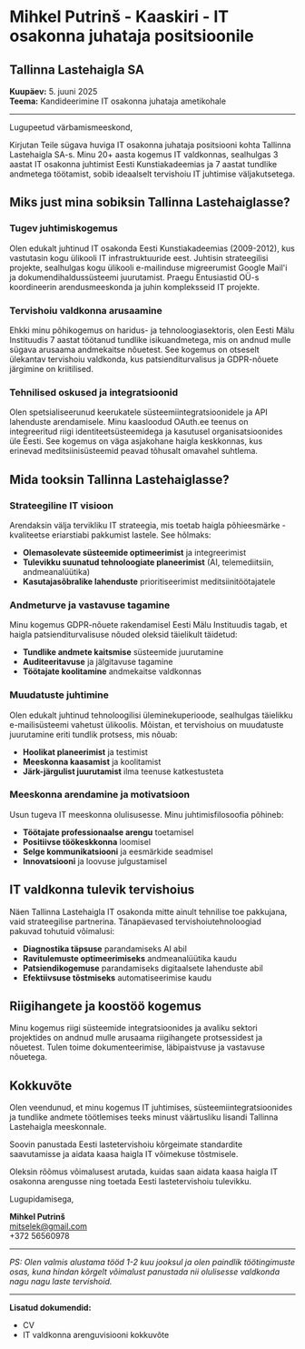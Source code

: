 # Mihkel Putrinš - Kaaskiri - IT osakonna juhataja positsioonile

## Tallinna Lastehaigla SA

**Kuupäev:** 5. juuni 2025  
**Teema:** Kandideerimine IT osakonna juhataja ametikohale

---

Lugupeetud värbamismeeskond,

Kirjutan Teile sügava huviga IT osakonna juhataja positsiooni kohta Tallinna Lastehaigla SA-s. Minu 20+ aasta kogemus IT valdkonnas, sealhulgas 3 aastat IT osakonna juhtimist Eesti Kunstiakadeemias ja 7 aastat tundlike andmetega töötamist, sobib ideaalselt tervishoiu IT juhtimise väljakutsetega.

## Miks just mina sobiksin Tallinna Lastehaiglasse?

### Tugev juhtimiskogemus

Olen edukalt juhtinud IT osakonda Eesti Kunstiakadeemias (2009-2012), kus vastutasin kogu ülikooli IT infrastruktuuride eest. Juhtisin strateegilisi projekte, sealhulgas kogu ülikooli e-mailinduse migreerumist Google Mail'i ja dokumendihaldussüsteemi juurutamist. Praegu Entusiastid OÜ-s koordineerin arendusmeeskonda ja juhin kompleksseid IT projekte.

### Tervishoiu valdkonna arusaamine

Ehkki minu põhikogemus on haridus- ja tehnoloogiasektoris, olen Eesti Mälu Instituudis 7 aastat töötanud tundlike isikuandmetega, mis on andnud mulle sügava arusaama andmekaitse nõuetest. See kogemus on otseselt ülekantav tervishoiu valdkonda, kus patsienditurvalisus ja GDPR-nõuete järgimine on kriitilised.

### Tehnilised oskused ja integratsioonid

Olen spetsialiseerunud keerukatele süsteemiintegratsioonidele ja API lahenduste arendamisele. Minu kaasloodud OAuth.ee teenus on integreeritud riigi identiteetsüsteemidega ja kasutusel organisatsioonides üle Eesti. See kogemus on väga asjakohane haigla keskkonnas, kus erinevad meditsiinisüsteemid peavad tõhusalt omavahel suhtlema.

## Mida tooksin Tallinna Lastehaiglasse?

### Strateegiline IT visioon

Arendaksin välja tervikliku IT strateegia, mis toetab haigla põhieesmärke - kvaliteetse eriarstiabi pakkumist lastele. See hõlmaks:

- **Olemasolevate süsteemide optimeerimist** ja integreerimist
- **Tulevikku suunatud tehnoloogiate planeerimist** (AI, telemediitsiin, andmeanalüütika)
- **Kasutajasõbralike lahenduste** prioritiseerimist meditsiinitöötajatele

### Andmeturve ja vastavuse tagamine

Minu kogemus GDPR-nõuete rakendamisel Eesti Mälu Instituudis tagab, et haigla patsienditurvalisuse nõuded oleksid täielikult täidetud:

- **Tundlike andmete kaitsmise** süsteemide juurutamine
- **Auditeeritavuse** ja jälgitavuse tagamine
- **Töötajate koolitamine** andmekaitse valdkonnas

### Muudatuste juhtimine

Olen edukalt juhtinud tehnoloogilisi üleminekuperioode, sealhulgas täielikku e-mailisüsteemi vahetust ülikoolis. Mõistan, et tervishoius on muudatuste juurutamine eriti tundlik protsess, mis nõuab:

- **Hoolikat planeerimist** ja testimist
- **Meeskonna kaasamist** ja koolitamist
- **Järk-järgulist juurutamist** ilma teenuse katkestusteta

### Meeskonna arendamine ja motivatsioon

Usun tugeva IT meeskonna olulisusesse. Minu juhtimisfilosoofia põhineb:

- **Töötajate professionaalse arengu** toetamisel
- **Positiivse töökeskkonna** loomisel
- **Selge kommunikatsiooni** ja eesmärkide seadmisel
- **Innovatsiooni** ja loovuse julgustamisel

## IT valdkonna tulevik tervishoius

Näen Tallinna Lastehaigla IT osakonda mitte ainult tehnilise toe pakkujana, vaid strateegilise partnerina. Tänapäevased tervishoiutehnoloogiad pakuvad tohutuid võimalusi:

- **Diagnostika täpsuse** parandamiseks AI abil
- **Ravitulemuste optimeerimiseks** andmeanalüütika kaudu
- **Patsiendikogemuse** parandamiseks digitaalsete lahenduste abil
- **Efektiivsuse tõstmiseks** automatiseerimise kaudu

## Riigihangete ja koostöö kogemus

Minu kogemus riigi süsteemide integratsioonides ja avaliku sektori projektides on andnud mulle arusaama riigihangete protsessidest ja nõuetest. Tulen toime dokumenteerimise, läbipaistvuse ja vastavuse nõuetega.

## Kokkuvõte

Olen veendunud, et minu kogemus IT juhtimises, süsteemiintegratsioonides ja tundlike andmete töötlemises teeks minust väärtusliku lisandi Tallinna Lastehaigla meeskonnale.

Soovin panustada Eesti lastetervishoiu kõrgeimate standardite saavutamisse ja aidata kaasa haigla IT võimekuse tõstmisele.

Oleksin rõõmus võimalusest arutada, kuidas saan aidata kaasa haigla IT osakonna arengusse ning toetada Eesti lastetervishoiu tulevikku.

Lugupidamisega,

**Mihkel Putrinš**  
<mitselek@gmail.com>  
+372 56560978

---

*PS: Olen valmis alustama tööd 1-2 kuu jooksul ja olen paindlik töötingimuste osas, kuna hindan kõrgelt võimalust panustada nii olulisesse valdkonda nagu nagu laste tervishoid.*

---

**Lisatud dokumendid:**

- CV
- IT valdkonna arenguvisiooni kokkuvõte

